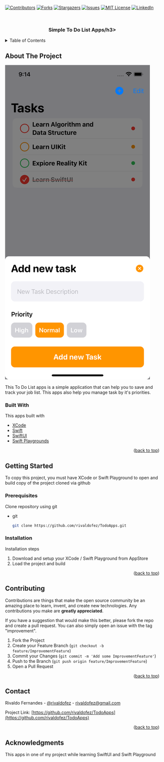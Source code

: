 <div id="top"></div>

[![Contributors][contributors-shield]][contributors-url]
[![Forks][forks-shield]][forks-url]
[![Stargazers][stars-shield]][stars-url]
[![Issues][issues-shield]][issues-url]
[![MIT License][license-shield]][license-url]
[![LinkedIn][linkedin-shield]][linkedin-url]


<!-- PROJECT LOGO -->
<br />
<div align="center">
  <h3 align="center">Simple To Do List Apps/h3>
  </br>
</div>



<!-- TABLE OF CONTENTS -->
<details>
  <summary>Table of Contents</summary>
  <ol>
    <li>
      <a href="#about-the-project">About The Project</a>
      <ul>
        <li><a href="#built-with">Built With</a></li>
      </ul>
    </li>
    <li>
      <a href="#getting-started">Getting Started</a>
      <ul>
        <li><a href="#prerequisites">Prerequisites</a></li>
        <li><a href="#installation">Installation</a></li>
      </ul>
    </li>
    <li><a href="#contributing">Contributing</a></li>
    <li><a href="#contact">Contact</a></li>
    <li><a href="#acknowledgments">Acknowledgments</a></li>
  </ol>
</details>



<!-- ABOUT THE PROJECT -->
## About The Project

![Product Name Screen Shot][product-screenshot]

This To Do List apps is a simple application that can help you to save and track your job list. This apps also help you manage task by it's priorities.


### Built With

This apps built with

* [XCode](https://developer.apple.com/xcode/)
* [Swift](https://developer.apple.com/swift/)
* [SwiftUI](https://developer.apple.com/xcode/swiftui/)
* [Swift Playgrounds](https://www.apple.com/swift/playgrounds/)

<p align="right">(<a href="#top">back to top</a>)</p>



<!-- GETTING STARTED -->
## Getting Started

To copy this project, you must have XCode or Swift Playground to open and build copy of the project cloned via github

### Prerequisites

Clone repository using git
* git
  ```sh
  git clone https://github.com/rivaldofez/TodoApps.git
  ```

### Installation

Installation steps

1. Download and setup your XCode / Swift Playground from AppStore
2. Load the project and build

<p align="right">(<a href="#top">back to top</a>)</p>


<!-- CONTRIBUTING -->
## Contributing

Contributions are things that make the open source community be an amazing place to learn, invent, and create new technologies. Any contributions you make are **greatly appreciated**.

If you have a suggestion that would make this better, please fork the repo and create a pull request. You can also simply open an issue with the tag "improvement".

1. Fork the Project
2. Create your Feature Branch (`git checkout -b feature/ImprovementFeature`)
3. Commit your Changes (`git commit -m 'Add some ImprovementFeature'`)
4. Push to the Branch (`git push origin feature/ImprovementFeature`)
5. Open a Pull Request

<p align="right">(<a href="#top">back to top</a>)</p>


<!-- CONTACT -->
## Contact

Rivaldo Fernandes - [@rivaldofez](https://twitter.com/rivaldofez) - rivaldofez@gmail.com

Project Link: [https://github.com/rivaldofez/TodoApps](https://github.com/rivaldofez/TodoApps)

<p align="right">(<a href="#top">back to top</a>)</p>



<!-- ACKNOWLEDGMENTS -->
## Acknowledgments

This apps in one of my project while learning SwiftUI and Swift Playground

<!-- MARKDOWN LINKS & IMAGES -->
<!-- https://www.markdownguide.org/basic-syntax/#reference-style-links -->
[contributors-shield]: https://img.shields.io/github/contributors/rivaldofez/TodoApps.svg?style=for-the-badge

[contributors-url]: https://github.com/rivaldofez/TodoApps/graphs/contributors

[forks-shield]: https://img.shields.io/github/forks/rivaldofez/TodoApps.svg?style=for-the-badge

[forks-url]: https://github.com/rivaldofez/TodoApps/network/members

[stars-shield]: https://img.shields.io/github/stars/rivaldofez/TodoApps.svg?style=for-the-badge

[stars-url]: https://github.com/othneildrew/Best-README-Template/stargazers

[issues-shield]: https://img.shields.io/github/issues/othneildrew/Best-README-Template.svg?style=for-the-badge

[issues-url]: https://github.com/rivaldofez/TodoApps/issues

[license-shield]: https://img.shields.io/github/license/rivaldofez/TodoApps.svg?style=for-the-badge

[license-url]: https://github.com/rivaldofez/TodoApps/blob/master/LICENSE.txt

[linkedin-shield]: https://img.shields.io/badge/-LinkedIn-black.svg?style=for-the-badge&logo=linkedin&colorB=555

[linkedin-url]: https://www.linkedin.com/in/rivaldofez

[product-screenshot]: images/SS01.png